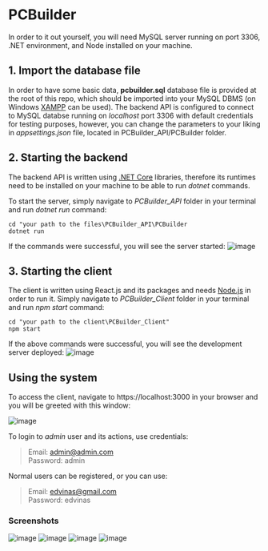 # PCBuilder
In order to it out yourself, you will need MySQL server running on port 3306, .NET environment, and Node installed on your machine.

## 1. Import the database file

In order to have some basic data, **pcbuilder.sql** database file is provided at the root of this repo, which should be imported into your MySQL DBMS (on Windows [XAMPP](https://www.apachefriends.org/download.html) can be used).
The backend API is configured to connect to MySQL databse running on *localhost* port 3306 with default credentials for testing purposes, however, you can change the parameters to your liking in *appsettings.json* file, located in PCBuilder_API/PCBuilder folder.


## 2. Starting the backend

The backend API is written using [.NET Core](https://dotnet.microsoft.com/download) libraries, therefore its runtimes need to be installed on your machine to be able to run *dotnet* commands.

To start the server, simply navigate to *PCBuilder_API* folder in your terminal and run *dotnet run* command:
```
cd "your path to the files\PCBuilder_API\PCBuilder
dotnet run
```
If the commands were successful, you will see the server started:
![image](https://user-images.githubusercontent.com/44035175/134076363-dc9fe3c2-0a6e-4af6-8eae-f815a5556b32.png)

## 3. Starting the client

The client is written using React.js and its packages and needs [Node.js](https://nodejs.org/en/download/) in order to run it.
Simply navigate to *PCBuilder_Client* folder in your terminal and run *npm start* command:
```
cd "your path to the client\PCBuilder_Client"
npm start
```
If the above commands were successful, you will see the development server deployed:
![image](https://user-images.githubusercontent.com/44035175/134077809-74b94fd3-7733-424f-ad8c-b4b94cef52e7.png)

## Using the system

To access the client, navigate to https://localhost:3000 in your browser and you will be greeted with this window:

![image](https://user-images.githubusercontent.com/44035175/134077989-9f056026-96ea-49e5-a76c-31536644a336.png)

To login to *admin* user and its actions, use credentials:
>Email: admin@admin.com  
>Password: admin

Normal users can be registered, or you can use:
> Email: edvinas@gmail.com  
> Password: edvinas

### Screenshots

![image](https://user-images.githubusercontent.com/44035175/134079022-6d15ad07-2623-44b9-ae59-06d14e9df254.png)
![image](https://user-images.githubusercontent.com/44035175/134079046-bf1b14c1-8cb0-4442-9ce3-8dd1ef4a9f05.png)
![image](https://user-images.githubusercontent.com/44035175/134079065-0a6540ed-551f-41a3-860e-840b100f6bf6.png)
![image](https://user-images.githubusercontent.com/44035175/134079088-b65ff930-d223-4b35-80f2-b93d340b4818.png)


